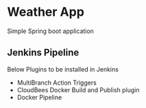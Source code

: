 # Weather App
Simple Spring boot application

## Jenkins Pipeline
Below Plugins to be installed in Jenkins
* MultiBranch Action Triggers
* CloudBees Docker Build and Publish plugin
* Docker Pipeline